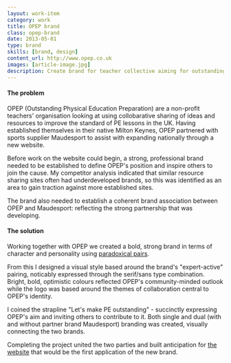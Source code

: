 ```yaml
---
layout: work-item
category: work
title: OPEP brand
class: opep-brand
date: 2013-05-01
type: brand
skills: [brand, design]
content_url: http://www.opep.co.uk
images: [article-image.jpg]
description: Create brand for teacher collective aiming for outstanding PE
---
```


#### The problem

OPEP (Outstanding Physical Education Preparation) are a non-profit teachers' organisation looking at using collobarative sharing of ideas and resources to improve the standard of PE lessons in the UK. Having established themselves in their native Milton Keynes, OPEP partnered with sports supplier Maudesport to assist with expanding nationally through a new website.

<p class="has-pullquote" data-pullquote="a strong, professional brand needed to be established to define OPEP's position and inspire others to join the cause.">Before work on the website could begin, a strong, professional brand needed to be established to define OPEP's position and inspire others to join the cause. My competitor analysis indicated that similar resource sharing sites often had underdeveloped brands, so this was identified as an area to gain traction against more established sites.</p>

The brand also needed to establish a coherent brand association between OPEP and Maudesport: reflecting the strong partnership that was developing.

#### The solution

Working together with OPEP we created a bold, strong brand in terms of character and personality using [paradoxical pairs](http://www.jonhiggins.co.uk/words/brand-paradox.html).

From this I designed a visual style based around the brand's "expert-active" pairing, noticably expressed through the serif/sans type combination. Bright, bold, optimistic colours reflected OPEP's community-minded outlook while the logo was based around the themes of collaboration central to OPEP's identity.

I coined the strapline "Let's make PE outstanding" - succinctly expressing OPEP's aim and inviting others to contribute to it. Both single and dual (with and without partner brand Maudesport) branding was created, visually connecting the two brands.

Completing the project united the two parties and built anticipation for [the website](/work/opep-website/) that would be the first application of the new brand.
